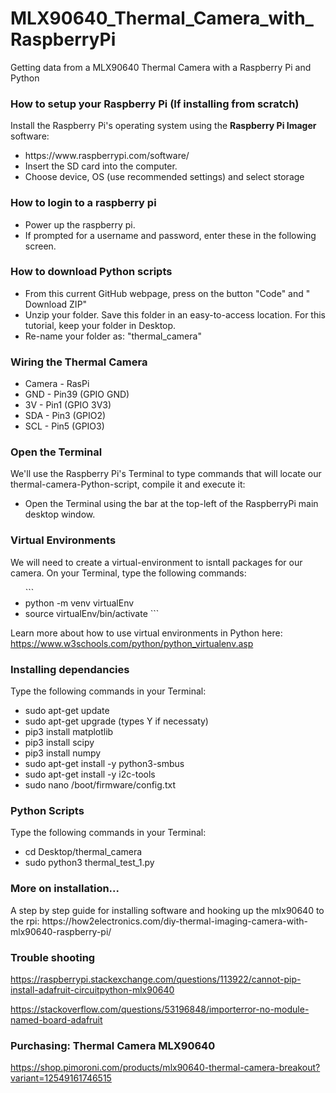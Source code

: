 # MLX90640_Thermal_Camera_with_RaspberryPi
Getting data from a MLX90640 Thermal Camera with a Raspberry Pi and Python

<h3>How to setup your Raspberry Pi (If installing from scratch)</h3>

Install the Raspberry Pi's operating system using the **Raspberry Pi Imager** software:

<ul>
  <li>https://www.raspberrypi.com/software/</li>
  <li>Insert the SD card into the computer.</li>
  <li>Choose device, OS (use recommended settings) and select storage</li>
</ul>

<h3>How to login to a raspberry pi</h3>
<ul>
  <li>Power up the raspberry pi.</li>
  <li>If prompted for a username and password, enter these in the following screen.</li>
</ul>

<h3>How to download Python scripts</h3>
<ul>
  <li>From this current GitHub webpage, press on the button "Code" and " Download ZIP"</li>
  <li>Unzip your folder. Save this folder in an easy-to-access location. For this tutorial, keep your folder in Desktop.</li>
  <li>Re-name your folder as: "thermal_camera"</li>  
</ul>

<h3>Wiring the Thermal Camera</h3>
<ul>
  <li>Camera - RasPi
  <li>GND - Pin39 (GPIO GND) </li>
  <li>3V - Pin1 (GPIO 3V3)</li>
  <li>SDA - Pin3 (GPIO2) </li>
  <li>SCL - Pin5 (GPIO3) </li>
</ul>

<h3>Open the Terminal </h3>
We'll use the Raspberry Pi's Terminal to type commands that will locate our thermal-camera-Python-script, compile it and execute it: 

<ul>
  <li> Open the Terminal using the bar at the top-left of the RaspberryPi main desktop window.
</ul>

<h3>Virtual Environments </h3>
We will need to create a virtual-environment to isntall packages for our camera. 
On your Terminal, type the following commands:
<ul>
  ```
  <li> python -m venv virtualEnv
  <li> source virtualEnv/bin/activate
    ```
</ul>

Learn more about how to use virtual environments in Python here:
https://www.w3schools.com/python/python_virtualenv.asp
</ul>

<h3>Installing dependancies</h3>

Type the following commands in your Terminal:
<ul>
  <li> sudo apt-get update </li>
  <li> sudo apt-get upgrade (types Y if necessaty) </li>
  <li> pip3 install matplotlib </li>
  <li> pip3 install scipy </li>
  <li> pip3 install numpy </li>
  <li> sudo apt-get install -y python3-smbus</li>
  <li> sudo apt-get install -y i2c-tools</li>
  <li> sudo nano /boot/firmware/config.txt</li>
</ul>

<h3>Python Scripts </h3>

Type the following commands in your Terminal:
<ul>
<li> cd Desktop/thermal_camera </li>
<li> sudo python3 thermal_test_1.py</li>
</ul>

<h3>More on installation...</h3>
A step by step guide for installing software and hooking up the mlx90640 to the rpi:
https://how2electronics.com/diy-thermal-imaging-camera-with-mlx90640-raspberry-pi/

<h3>Trouble shooting </h3>

https://raspberrypi.stackexchange.com/questions/113922/cannot-pip-install-adafruit-circuitpython-mlx90640

https://stackoverflow.com/questions/53196848/importerror-no-module-named-board-adafruit

<h3> Purchasing: Thermal Camera MLX90640 </h3>

https://shop.pimoroni.com/products/mlx90640-thermal-camera-breakout?variant=12549161746515
